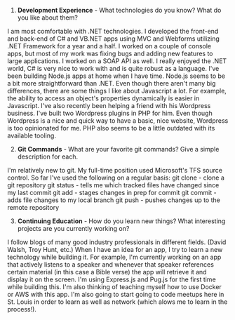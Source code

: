 1. **Development Experience** - What technologies do you know? What do you like about them?

 I am most comfortable with .NET technologies. I developed the front-end and back-end of C# and VB.NET apps using MVC and Webforms
utilizing .NET Framework for a year and a half. I worked on a couple of console apps, but most of my work was fixing bugs and adding new features to 
large applications. I worked on a SOAP API as well. I really enjoyed the .NET world, C# is very nice to work with and is quite robust as a language. 
 I've been building Node.js apps at home when I have time. Node.js seems to be a bit more straightforward than .NET. Even though there aren't many big 
differences, there are some things I like about Javascript a lot. For example, the ability to access an object's properties dynamically is easier in
Javascript. 
 I've also recently been helping a friend with his Wordpress business. I've built two Wordpress plugins in PHP for him. Even though Wordpress is a nice
and quick way to have a basic, nice website, Wordpress is too opinionated for me. PHP also seems to be a little outdated with its available tooling.

 2. **Git Commands** - What are your favorite git commands? Give a simple description for each.

 I'm relatively new to git. My full-time position used Microsoft's TFS source control.
So far I've used the following on a regular basis:
 git clone - clone a git repository
git status - tells me which tracked files have changed since my last commit
git add - stages changes in prep for commit
git commit - adds file changes to my local branch
git push - pushes changes up to the remote repository

 3. **Continuing Education** - How do you learn new things? What interesting projects are you currently working on?

 I follow blogs of many good industry professionals in different fields. (David Walsh, Troy Hunt, etc.)
 When I have an idea for an app, I try to learn a new technology while building it. For example, I'm currently working on an app that actively listens
to a speaker and whenever that speaker references certain material (in this case a Bible verse) the app will retrieve it and display it on the screen.
I'm using Express.js and Pug.js for the first time while building this. I'm also thinking of teaching myself how to use Docker or AWS with this app.
 I'm also going to start going to code meetups here in St. Louis in order to learn as well as network (which alows me to learn in the process!).